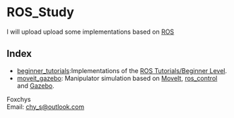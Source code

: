 # ROS_Study

I will upload upload some implementations based on [ROS](http://www.ros.org/)
## Index  
- [beginner_tutorials](https://github.com/foxchys/ROS_Study/tree/master/beginner_tutorials):Implementations of the [ROS Tutorials/Beginner Level](http://wiki.ros.org/ROS/Tutorials).  
- [moveit_gazebo](https://github.com/foxchys/ROS_Study/tree/master/moveit_gazebo):  Manipulator simulation based on [MoveIt](https://moveit.ros.org/), [ros_control](http://wiki.ros.org/ros_control) and [Gazebo](http://gazebosim.org/).

Foxchys  
Email: chy_s@outlook.com
